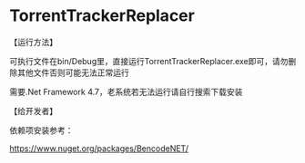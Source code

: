 # TorrentTrackerReplacer
【运行方法】

可执行文件在bin/Debug里，直接运行TorrentTrackerReplacer.exe即可，请勿删除其他文件否则可能无法正常运行

需要.Net Framework 4.7，老系统若无法运行请自行搜索下载安装


【给开发者】

依赖项安装参考：

https://www.nuget.org/packages/BencodeNET/
